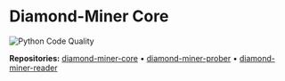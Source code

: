 # Diamond-Miner Core

![Python Code Quality](https://github.com/dioptra-io/diamond-miner-core/workflows/Python%20Code%20Quality/badge.svg)

**Repositories:** [diamond-miner-core](https://github.com/dioptra-io/diamond-miner-core) •
[diamond-miner-prober](https://github.com/dioptra-io/diamond-miner-prober) •
[diamond-miner-reader](https://github.com/dioptra-io/diamond-miner-reader)
